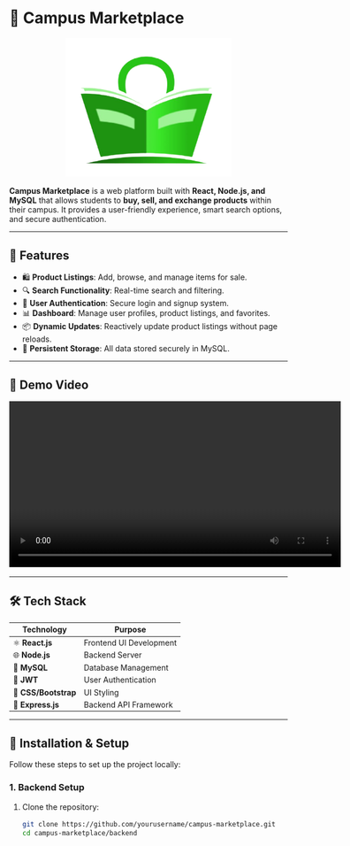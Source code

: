 # 🛒 **Campus Marketplace**

<p align="center">
  <img src="https://github.com/Anurag-Mohan/CampusCart/blob/main/img/Banner.png" alt="Campus Marketplace Banner" width="300">
</p>

**Campus Marketplace** is a web platform built with **React, Node.js, and MySQL** that allows students to **buy, sell, and exchange products** within their campus. It provides a user-friendly experience, smart search options, and secure authentication.

---

## 🚀 **Features**

- 🛍️ **Product Listings**: Add, browse, and manage items for sale.  
- 🔍 **Search Functionality**: Real-time search and filtering.  
- 👤 **User Authentication**: Secure login and signup system.  
- 📊 **Dashboard**: Manage user profiles, product listings, and favorites.  
- 📦 **Dynamic Updates**: Reactively update product listings without page reloads.  
- 💾 **Persistent Storage**: All data stored securely in MySQL.  

---

## 🎥 **Demo Video**

<p align="center">
  <video width="600" controls>
    <source src="https://github.com/Anurag-Mohan/CampusCart/blob/main/img/React%20App%20-%20Google%20Chrome%202024-12-17%2021-13-50.mp4" type="video/mp4">
    Your browser does not support the video tag.
  </video>
</p>

---

## 🛠️ **Tech Stack**
<center>

| **Technology**       | **Purpose**             |
|-----------------------|-------------------------|
| ⚛️ **React.js**       | Frontend UI Development |
| 🌐 **Node.js**        | Backend Server          |
| 🐬 **MySQL**          | Database Management     |
| 🔐 **JWT**            | User Authentication     |
| 🎨 **CSS/Bootstrap**  | UI Styling              |
| 🚀 **Express.js**     | Backend API Framework   |

</center>

---

## 🔧 **Installation & Setup**

Follow these steps to set up the project locally:

### **1. Backend Setup**

1. Clone the repository:
   ```bash
   git clone https://github.com/yourusername/campus-marketplace.git
   cd campus-marketplace/backend
